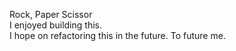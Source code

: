 Rock, Paper Scissor
<br>I enjoyed building this.</br>
I hope on refactoring this in the future. 
To future me.
